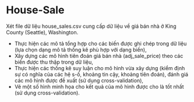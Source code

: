 # House-Sale
Xét file dữ liệu house_sales.csv cung cấp dữ liệu về giá bán nhà ở King County (Seattle), Washington.

- Thực hiện các mô tả tổng hợp cho các biến được ghi chép trong dữ liệu (lựa chọn dạng mô tả thống kê phù hợp với dạng biến),
- Xây dựng các mô hình tiên đoán giá bán nhà (adj_sale_price) theo các biến được thu thập trong dữ liệu,
- Thực hiện các thống kê suy luận cho mô hình vừa xây dựng (kiểm định sự có nghĩa của các hệ s-ố, khoảng tin cậy, khoảng tiên đoán),
đánh giá các mô hình được đề xuất (sử dụng cross-validation),
- Vẽ một số hình minh họa cho kết quả của mô hình được cho là tốt nhất (sử dụng cross-validation).
